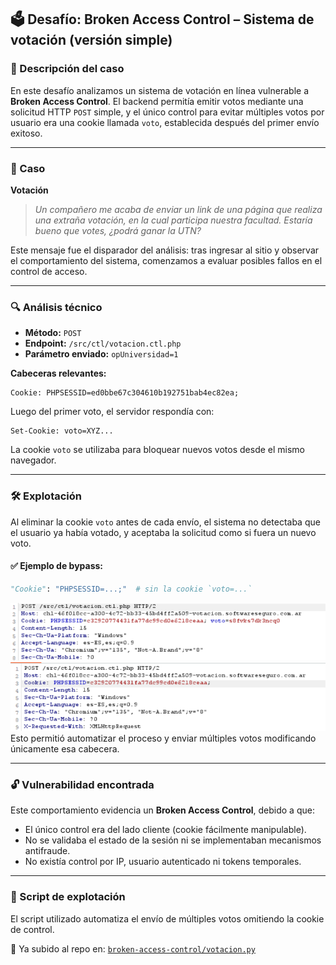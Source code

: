 ## 🗳️ Desafío: Broken Access Control – Sistema de votación (versión simple)

### 🧠 Descripción del caso

En este desafío analizamos un sistema de votación en línea vulnerable a **Broken Access Control**. El backend permitía emitir votos mediante una solicitud HTTP `POST` simple, y el único control para evitar múltiples votos por usuario era una cookie llamada `voto`, establecida después del primer envío exitoso.

---

### 📌 Caso

**Votación**

> *Un compañero me acaba de enviar un link de una página que realiza una extraña votación, en la cual participa nuestra facultad. Estaría bueno que votes, ¿podrá ganar la UTN?*

Este mensaje fue el disparador del análisis: tras ingresar al sitio y observar el comportamiento del sistema, comenzamos a evaluar posibles fallos en el control de acceso.

---

### 🔍 Análisis técnico

- **Método:** `POST`  
- **Endpoint:** `/src/ctl/votacion.ctl.php`  
- **Parámetro enviado:** `opUniversidad=1`

**Cabeceras relevantes:**
```http
Cookie: PHPSESSID=ed0bbe67c304610b192751bab4ec82ea;
```

Luego del primer voto, el servidor respondía con:

```http
Set-Cookie: voto=XYZ...
```

La cookie `voto` se utilizaba para bloquear nuevos votos desde el mismo navegador.

---

### 🛠️ Explotación

Al eliminar la cookie `voto` antes de cada envío, el sistema no detectaba que el usuario ya había votado, y aceptaba la solicitud como si fuera un nuevo voto.

#### ✅ Ejemplo de bypass:
```python
"Cookie": "PHPSESSID=...;"  # sin la cookie `voto=...`
```
![](./img/Cookie.png)
![](./img/sinCookie.png)
Esto permitió automatizar el proceso y enviar múltiples votos modificando únicamente esa cabecera.

---

### 🔓 Vulnerabilidad encontrada

Este comportamiento evidencia un **Broken Access Control**, debido a que:

- El único control era del lado cliente (cookie fácilmente manipulable).
- No se validaba el estado de la sesión ni se implementaban mecanismos antifraude.
- No existía control por IP, usuario autenticado ni tokens temporales.

---

### 🧪 Script de explotación

El script utilizado automatiza el envío de múltiples votos omitiendo la cookie de control.

📁 Ya subido al repo en: [`broken-access-control/votacion.py`](./votacion.py)

